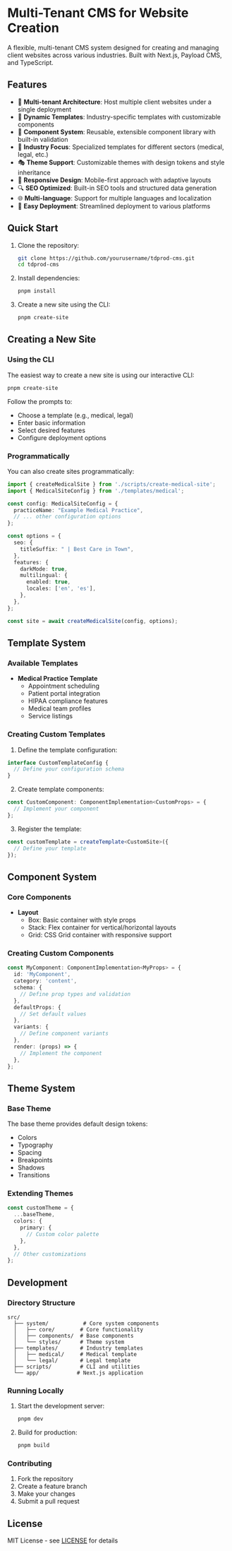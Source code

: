 # Multi-Tenant CMS for Website Creation

A flexible, multi-tenant CMS system designed for creating and managing client websites across various industries. Built with Next.js, Payload CMS, and TypeScript.

## Features

- 🏢 **Multi-tenant Architecture**: Host multiple client websites under a single deployment
- 🎨 **Dynamic Templates**: Industry-specific templates with customizable components
- 🔧 **Component System**: Reusable, extensible component library with built-in validation
- 🎯 **Industry Focus**: Specialized templates for different sectors (medical, legal, etc.)
- 🎭 **Theme Support**: Customizable themes with design tokens and style inheritance
- 📱 **Responsive Design**: Mobile-first approach with adaptive layouts
- 🔍 **SEO Optimized**: Built-in SEO tools and structured data generation
- 🌐 **Multi-language**: Support for multiple languages and localization
- 🚀 **Easy Deployment**: Streamlined deployment to various platforms

## Quick Start

1. Clone the repository:
   ```bash
   git clone https://github.com/yourusername/tdprod-cms.git
   cd tdprod-cms
   ```

2. Install dependencies:
   ```bash
   pnpm install
   ```

3. Create a new site using the CLI:
   ```bash
   pnpm create-site
   ```

## Creating a New Site

### Using the CLI

The easiest way to create a new site is using our interactive CLI:

```bash
pnpm create-site
```

Follow the prompts to:
- Choose a template (e.g., medical, legal)
- Enter basic information
- Select desired features
- Configure deployment options

### Programmatically

You can also create sites programmatically:

```typescript
import { createMedicalSite } from './scripts/create-medical-site';
import { MedicalSiteConfig } from './templates/medical';

const config: MedicalSiteConfig = {
  practiceName: "Example Medical Practice",
  // ... other configuration options
};

const options = {
  seo: {
    titleSuffix: " | Best Care in Town",
  },
  features: {
    darkMode: true,
    multilingual: {
      enabled: true,
      locales: ['en', 'es'],
    },
  },
};

const site = await createMedicalSite(config, options);
```

## Template System

### Available Templates

- **Medical Practice Template**
  - Appointment scheduling
  - Patient portal integration
  - HIPAA compliance features
  - Medical team profiles
  - Service listings

### Creating Custom Templates

1. Define the template configuration:
```typescript
interface CustomTemplateConfig {
  // Define your configuration schema
}
```

2. Create template components:
```typescript
const CustomComponent: ComponentImplementation<CustomProps> = {
  // Implement your component
};
```

3. Register the template:
```typescript
const customTemplate = createTemplate<CustomSite>({
  // Define your template
});
```

## Component System

### Core Components

- **Layout**
  - Box: Basic container with style props
  - Stack: Flex container for vertical/horizontal layouts
  - Grid: CSS Grid container with responsive support

### Creating Custom Components

```typescript
const MyComponent: ComponentImplementation<MyProps> = {
  id: 'MyComponent',
  category: 'content',
  schema: {
    // Define prop types and validation
  },
  defaultProps: {
    // Set default values
  },
  variants: {
    // Define component variants
  },
  render: (props) => {
    // Implement the component
  },
};
```

## Theme System

### Base Theme

The base theme provides default design tokens:
- Colors
- Typography
- Spacing
- Breakpoints
- Shadows
- Transitions

### Extending Themes

```typescript
const customTheme = {
  ...baseTheme,
  colors: {
    primary: {
      // Custom color palette
    },
  },
  // Other customizations
};
```

## Development

### Directory Structure

```
src/
  ├── system/           # Core system components
  │   ├── core/        # Core functionality
  │   ├── components/  # Base components
  │   └── styles/      # Theme system
  ├── templates/       # Industry templates
  │   ├── medical/     # Medical template
  │   └── legal/       # Legal template
  ├── scripts/         # CLI and utilities
  └── app/            # Next.js application
```

### Running Locally

1. Start the development server:
   ```bash
   pnpm dev
   ```

2. Build for production:
   ```bash
   pnpm build
   ```

### Contributing

1. Fork the repository
2. Create a feature branch
3. Make your changes
4. Submit a pull request

## License

MIT License - see [LICENSE](LICENSE) for details
